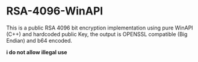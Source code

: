 # RSA-4096-WinAPI

This is a public RSA 4096 bit encryption implementation using pure WinAPI (C++) and hardcoded public Key, the output is OPENSSL compatible (Big Endian) and b64 encoded.

**i do not allow illegal use**
